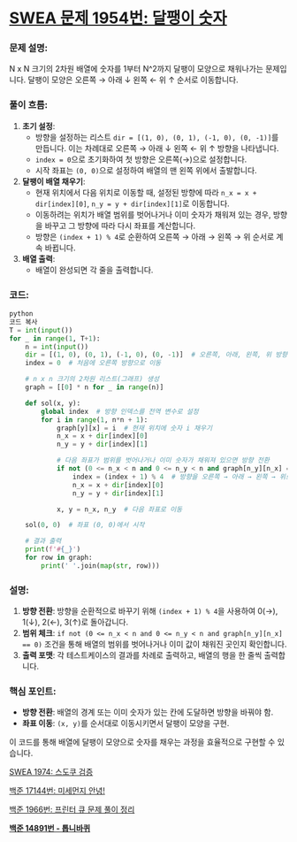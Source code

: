 # [SWEA 문제 1954번: 달팽이 숫자](https://swexpertacademy.com/main/code/problem/problemDetail.do?contestProbId=AV5PobmqAPoDFAUq&)

### 문제 설명:

N x N 크기의 2차원 배열에 숫자를 1부터 N^2까지 달팽이 모양으로 채워나가는 문제입니다. 달팽이 모양은 오른쪽 → 아래 ↓ 왼쪽 ← 위 ↑ 순서로 이동합니다.

### 풀이 흐름:

1. **초기 설정**:
    - 방향을 설정하는 리스트 `dir = [(1, 0), (0, 1), (-1, 0), (0, -1)]`를 만듭니다. 이는 차례대로 오른쪽 → 아래 ↓ 왼쪽 ← 위 ↑ 방향을 나타냅니다.
    - `index = 0`으로 초기화하여 첫 방향은 오른쪽(→)으로 설정합니다.
    - 시작 좌표는 `(0, 0)`으로 설정하여 배열의 맨 왼쪽 위에서 출발합니다.
2. **달팽이 배열 채우기**:
    - 현재 위치에서 다음 위치로 이동할 때, 설정된 방향에 따라 `n_x = x + dir[index][0]`, `n_y = y + dir[index][1]`로 이동합니다.
    - 이동하려는 위치가 배열 범위를 벗어나거나 이미 숫자가 채워져 있는 경우, 방향을 바꾸고 그 방향에 따라 다시 좌표를 계산합니다.
    - 방향은 `(index + 1) % 4`로 순환하여 오른쪽 → 아래 → 왼쪽 → 위 순서로 계속 바뀝니다.
3. **배열 출력**:
    - 배열이 완성되면 각 줄을 출력합니다.

### 코드:

```python
python
코드 복사
T = int(input())
for _ in range(1, T+1):
    n = int(input())
    dir = [(1, 0), (0, 1), (-1, 0), (0, -1)]  # 오른쪽, 아래, 왼쪽, 위 방향 순서
    index = 0  # 처음에 오른쪽 방향으로 이동

    # n x n 크기의 2차원 리스트(그래프) 생성
    graph = [[0] * n for _ in range(n)]

    def sol(x, y):
        global index  # 방향 인덱스를 전역 변수로 설정
        for i in range(1, n*n + 1):
            graph[y][x] = i  # 현재 위치에 숫자 i 채우기
            n_x = x + dir[index][0]
            n_y = y + dir[index][1]

            # 다음 좌표가 범위를 벗어나거나 이미 숫자가 채워져 있으면 방향 전환
            if not (0 <= n_x < n and 0 <= n_y < n and graph[n_y][n_x] == 0):
                index = (index + 1) % 4  # 방향을 오른쪽 → 아래 → 왼쪽 → 위로 순환
                n_x = x + dir[index][0]
                n_y = y + dir[index][1]

            x, y = n_x, n_y  # 다음 좌표로 이동

    sol(0, 0)  # 좌표 (0, 0)에서 시작

    # 결과 출력
    print(f'#{_}')
    for row in graph:
        print(' '.join(map(str, row)))

```

### 설명:

1. **방향 전환**: 방향을 순환적으로 바꾸기 위해 `(index + 1) % 4`을 사용하여 0(→), 1(↓), 2(←), 3(↑)로 돌아갑니다.
2. **범위 체크**: `if not (0 <= n_x < n and 0 <= n_y < n and graph[n_y][n_x] == 0)` 조건을 통해 배열의 범위를 벗어나거나 이미 값이 채워진 곳인지 확인합니다.
3. **출력 포맷**: 각 테스트케이스의 결과를 차례로 출력하고, 배열의 행을 한 줄씩 출력합니다.

### 핵심 포인트:

- **방향 전환**: 배열의 경계 또는 이미 숫자가 있는 칸에 도달하면 방향을 바꿔야 함.
- **좌표 이동**: `(x, y)`를 순서대로 이동시키면서 달팽이 모양을 구현.

이 코드를 통해 배열에 달팽이 모양으로 숫자를 채우는 과정을 효율적으로 구현할 수 있습니다.

[SWEA 1974: 스도쿠 검증](https://www.notion.so/SWEA-1974-12d900cfb74d8096b515c70a46059110?pvs=21)

[백준 17144번: 미세먼지 안녕!](https://www.notion.so/17144-13b900cfb74d80aba609f5f6cbeee8ab?pvs=21)

[백준 1966번: 프린터 큐 문제 풀이 정리](https://www.notion.so/1966-13d900cfb74d809db3b6de0c79296565?pvs=21)

[**백준 14891번 - 톱니바퀴**](https://www.notion.so/14891-13f900cfb74d80858298c353a6ba19e5?pvs=21)
